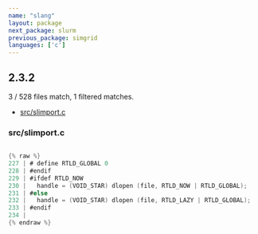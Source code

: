 ```yaml
---
name: "slang"
layout: package
next_package: slurm
previous_package: simgrid
languages: ['c']
---
```

## 2.3.2
3 / 528 files match, 1 filtered matches.

 - [src/slimport.c](#srcslimportc)

### src/slimport.c

```c

{% raw %}
227 | # define RTLD_GLOBAL 0
228 | #endif
229 | #ifdef RTLD_NOW
230 | 	handle = (VOID_STAR) dlopen (file, RTLD_NOW | RTLD_GLOBAL);
231 | #else
232 | 	handle = (VOID_STAR) dlopen (file, RTLD_LAZY | RTLD_GLOBAL);
233 | #endif
234 | 
{% endraw %}

```